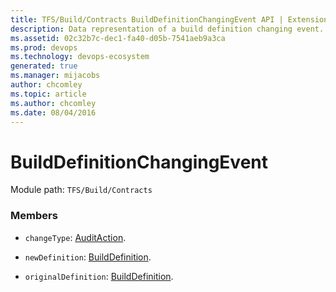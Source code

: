 ```yaml
---
title: TFS/Build/Contracts BuildDefinitionChangingEvent API | Extensions for Azure DevOps Services
description: Data representation of a build definition changing event.
ms.assetid: 02c32b7c-dec1-fa40-d05b-7541aeb9a3ca
ms.prod: devops
ms.technology: devops-ecosystem
generated: true
ms.manager: mijacobs
author: chcomley
ms.topic: article
ms.author: chcomley
ms.date: 08/04/2016
---
```


# BuildDefinitionChangingEvent

Module path: `TFS/Build/Contracts`


### Members

* `changeType`: [AuditAction](./AuditAction.md). 

* `newDefinition`: [BuildDefinition](./BuildDefinition.md). 

* `originalDefinition`: [BuildDefinition](./BuildDefinition.md). 

